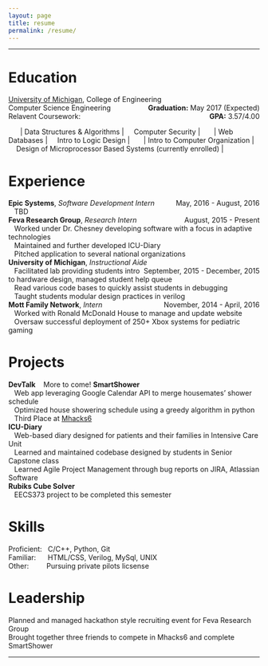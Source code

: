 ```yaml
---
layout: page
title: resume
permalink: /resume/
---
```

- - -

# Education
[University of Michigan](http://umich.edu), College of Engineering <span style="float:right"> **Graduation:** May 2017 (Expected)</span>  
Computer Science Engineering <span style="float:right">**GPA:** 3.57/4.00</span>  
Relavent Coursework:

&nbsp;&nbsp;&nbsp;&nbsp;&nbsp;&nbsp;| Data Structures & Algorithms | &nbsp;&nbsp;&nbsp; Computer Security |
&nbsp;&nbsp;&nbsp;&nbsp;&nbsp;&nbsp;| Web Databases | &nbsp;&nbsp;&nbsp; Intro to Logic Design |
&nbsp;&nbsp;&nbsp;&nbsp;&nbsp;&nbsp;| Intro to Computer Organization | &nbsp;&nbsp;&nbsp; Design of Microprocessor Based Systems (currently enrolled) |

# Experience  
**Epic Systems**, *Software Development Intern* <span style="float:right"> May, 2016 - August, 2016 </span>  
&nbsp;&nbsp;&nbsp;TBD  
**Feva Research Group**, *Research Intern* <span style="float:right"> August, 2015 - Present </span>  
&nbsp;&nbsp;&nbsp;Worked under Dr. Chesney developing software with a focus in adaptive technologies  
&nbsp;&nbsp;&nbsp;Maintained and further developed ICU-Diary  
&nbsp;&nbsp;&nbsp;Pitched application to several national organizations  
**University of Michigan**, *Instructional Aide* <span style="float:right"> September, 2015 - December, 2015 </span>  
&nbsp;&nbsp;&nbsp;Facilitated lab providing students intro to hardware design, managed student help queue  
&nbsp;&nbsp;&nbsp;Read various code bases to quickly assist students in debugging  
&nbsp;&nbsp;&nbsp;Taught students modular design practices in verilog  
**Mott Family Network**, *Intern* <span style="float:right"> November, 2014 - April, 2016 </span>  
&nbsp;&nbsp;&nbsp;Worked with Ronald McDonald House to manage and update website  
&nbsp;&nbsp;&nbsp;Oversaw successful deployment of 250+ Xbox systems for pediatric gaming  

# Projects  
**DevTalk**
&nbsp;&nbsp;&nbsp;More to come!
**SmartShower**  
&nbsp;&nbsp;&nbsp;Web app leveraging Google Calendar API to merge housemates’ shower schedule  
&nbsp;&nbsp;&nbsp;Optimized house showering schedule using a greedy algorithm in python  
&nbsp;&nbsp;&nbsp;Third Place at [Mhacks6](http://devpost.com/software/smartshower-3hiu74)  
**ICU-Diary**   
&nbsp;&nbsp;&nbsp;Web-based diary designed for patients and their families in Intensive Care Unit  
&nbsp;&nbsp;&nbsp;Learned and maintained codebase designed by students in Senior Capstone class  
&nbsp;&nbsp;&nbsp;Learned Agile Project Management through bug reports on JIRA, Atlassian Software  
**Rubiks Cube Solver**  
&nbsp;&nbsp;&nbsp;EECS373 project to be completed this semester

# Skills  
Proficient:&nbsp;&nbsp;&nbsp;C/C++, Python, Git  
Familiar:&nbsp;&nbsp;&nbsp;&nbsp;&nbsp;&nbsp;HTML/CSS, Verilog, MySql, UNIX  
Other:&nbsp;&nbsp;&nbsp;&nbsp;&nbsp;&nbsp;&nbsp;&nbsp;&nbsp;Pursuing private pilots licsense

# Leadership
Planned and managed hackathon style recruiting event for Feva Research Group  
Brought together three friends to compete in Mhacks6 and complete SmartShower

- - -
